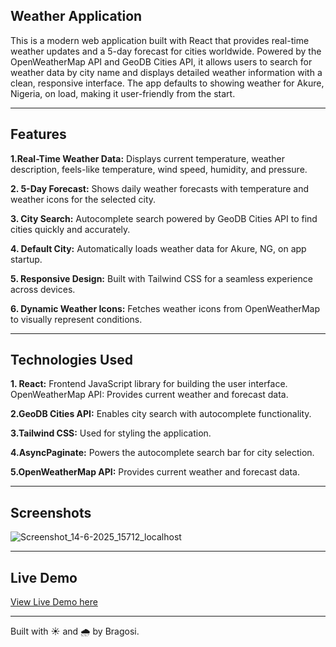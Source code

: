 ## Weather Application
This is a modern web application built with React that provides real-time weather updates and a 5-day forecast for cities worldwide. Powered by the OpenWeatherMap API and GeoDB Cities API, it allows users to search for weather data by city name and displays detailed weather information with a clean, responsive interface. The app defaults to showing weather for Akure, Nigeria, on load, making it user-friendly from the start.

----
## Features

**1.Real-Time Weather Data:** Displays current temperature, weather description, feels-like temperature, wind speed, humidity, and pressure.

**2. 5-Day Forecast:** Shows daily weather forecasts with temperature and weather icons for the selected city.

**3. City Search:** Autocomplete search powered by GeoDB Cities API to find cities quickly and accurately.

**4. Default City:** Automatically loads weather data for Akure, NG, on app startup.

**5. Responsive Design:** Built with Tailwind CSS for a seamless experience across devices.

**6. Dynamic Weather Icons:** Fetches weather icons from OpenWeatherMap to visually represent conditions.

------

## Technologies Used
**1. React:** Frontend JavaScript library for building the user interface.
OpenWeatherMap API: Provides current weather and forecast data.

**2.GeoDB Cities API:** Enables city search with autocomplete functionality.

**3.Tailwind CSS:** Used for styling the application.

**4.AsyncPaginate:** Powers the autocomplete search bar for city selection.

**5.OpenWeatherMap API:** Provides current weather and forecast data.

----


## Screenshots

![Screenshot_14-6-2025_15712_localhost](https://github.com/user-attachments/assets/48c286f0-855a-41ff-832c-1ddd8bea7f65)


----

## Live Demo

[View Live Demo here](https://weather-app-pi-one-76.vercel.app/)

-----


Built with ☀️ and 🌧️ by Bragosi.
